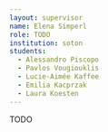 ```yaml
---
layout: supervisor
name: Elena Simperl
role: TODO
institution: soton
students:
  - Alessandro Piscopo
  - Pavlos Vougiouklis
  - Lucie-Aimée Kaffee
  - Emilia Kacprzak
  - Laura Koesten
---
```

TODO
